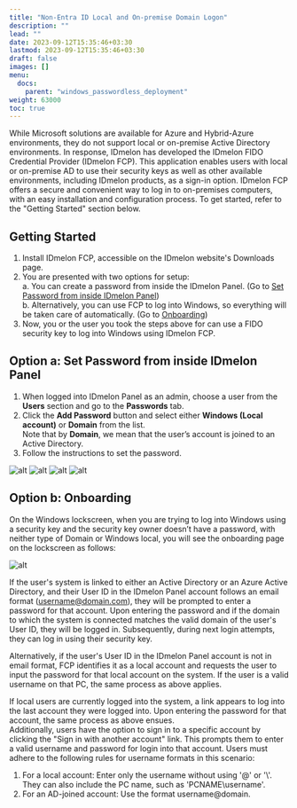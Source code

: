 ```yaml
---
title: "Non-Entra ID Local and On-premise Domain Logon"
description: ""
lead: ""
date: 2023-09-12T15:35:46+03:30
lastmod: 2023-09-12T15:35:46+03:30
draft: false
images: []
menu:
  docs:
    parent: "windows_passwordless_deployment"
weight: 63000
toc: true
---
```


While Microsoft solutions are available for Azure and Hybrid-Azure environments, they do not support local or on-premise Active Directory environments. In response, IDmelon has developed the IDmelon FIDO Credential Provider (IDmelon FCP). This application enables users with local or on-premise AD to use their security keys as well as other available environments, including IDmelon products, as a sign-in option. IDmelon FCP offers a secure and convenient way to log in to on-premises computers, with an easy installation and configuration process. To get started, refer to the "Getting Started" section below.  

## Getting Started  

1. Install IDmelon FCP, accessible on the IDmelon website's Downloads page.  
2. You are presented with two options for setup:  
    a. You can create a password from inside the IDmelon Panel. (Go to [Set Password from inside IDmelon Panel](/docs/for_administrators/windows_passwordless_deployment/nonentra_id_local_and_onpremise_domain_logon/#option-a-set-password-from-inside-idmelon-panel))  
    b. Alternatively, you can use FCP to log into Windows, so everything will be taken care of automatically. (Go to [Onboarding](/docs/for_administrators/windows_passwordless_deployment/nonentra_id_local_and_onpremise_domain_logon/#option-b-onboarding))  
3. Now, you or the user you took the steps above for can use a FIDO security key to log into Windows using IDmelon FCP.  

## Option a: Set Password from inside IDmelon Panel  

1. When logged into IDmelon Panel as an admin, choose a user from the **Users** section and go to the **Passwords** tab.  
2. Click the **Add Password** button and select either **Windows (Local account)** or **Domain** from the list.  
Note that by **Domain**, we mean that the user’s account is joined to an Active Directory.  
3. Follow the instructions to set the password.  

![alt](/images/vendor/DirectoryServicesIntegration/FCP/1.jpg)
![alt](/images/vendor/DirectoryServicesIntegration/FCP/2.jpg)
![alt](/images/vendor/DirectoryServicesIntegration/FCP/3.jpg)
![alt](/images/vendor/DirectoryServicesIntegration/FCP/4.jpg)

## Option b: Onboarding  

On the Windows lockscreen, when you are trying to log into Windows using a security key and the security key owner doesn’t have a password, with neither type of Domain or Windows local, you will see the onboarding page on the lockscreen as follows:  

![alt](/images/vendor/DirectoryServicesIntegration/FCP/5.jpg)

If the user's system is linked to either an Active Directory or an Azure Active Directory, and their User ID in the IDmelon Panel account follows an email format (username@domain.com), they will be prompted to enter a password for that account. Upon entering the password and if the domain to which the system is connected matches the valid domain of the user's User ID, they will be logged in. Subsequently, during next login attempts, they can log in using their security key.  

Alternatively, if the user's User ID in the IDmelon Panel account is not in email format, FCP identifies it as a local account and requests the user to input the password for that local account on the system. If the user is a valid username on that PC, the same process as above applies.  

If local users are currently logged into the system, a link appears to log into the last account they were logged into. Upon entering the password for that account, the same process as above ensues.  
Additionally, users have the option to sign in to a specific account by clicking the "Sign in with another account" link. This prompts them to enter a valid username and password for login into that account. Users must adhere to the following rules for username formats in this scenario:  

1. For a local account: Enter only the username without using '@' or '\\'. They can also include the PC name, such as 'PCNAME\username'.  
2. For an AD-joined account: Use the format username@domain.  
